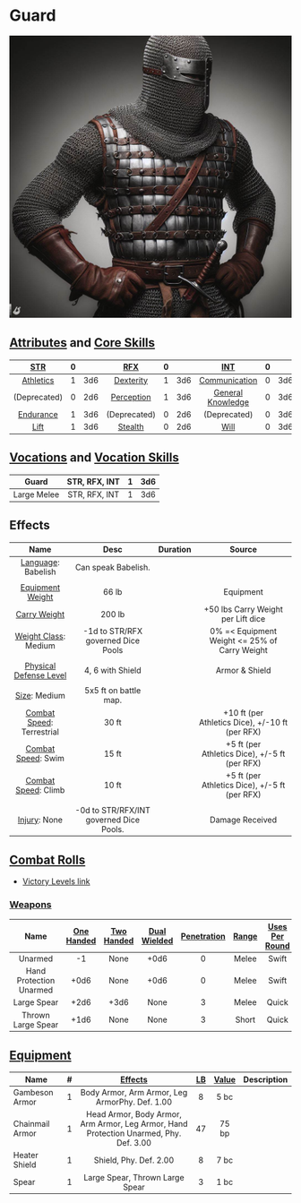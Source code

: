 # Guard

![img](./Guard.jpg)

## [Attributes](./../../../../../../FogentRoleplayCoreRules/src/GeneralRules/Attributes.md) and [Core Skills](./../../../../../../FogentRoleplayCoreRules/src/GeneralRules/CoreSkills.md)

|  [STR](./../../../../../../FogentRoleplayCoreRules/src/GeneralRules/Attributes.md#strength-str)  | 0 |    |    [RFX](./../../../../../../FogentRoleplayCoreRules/src/GeneralRules/Attributes.md#reflex-rfx)    | 0 |    |        [INT](./../../../../../../FogentRoleplayCoreRules/src/GeneralRules/Attributes.md#intelligence-int)        | 0 |    |
| :-----------------------------------------------------------------------: | :-: | :-: | :-------------------------------------------------------------------------: | :-: | :-: | :---------------------------------------------------------------------------------------: | :-: | :-: |
| [Athletics](./../../../../../../FogentRoleplayCoreRules/src/GeneralRules/CoreSkills.md#athletics) | 1 | 3d6 |  [Dexterity](./../../../../../../FogentRoleplayCoreRules/src/GeneralRules/CoreSkills.md#dexterity)  | 1 | 3d6 |     [Communication](./../../../../../../FogentRoleplayCoreRules/src/GeneralRules/CoreSkills.md#communication)     | 0 | 3d6 |
|                               (Deprecated)                               | 0 | 2d6 | [Perception](./../../../../../../FogentRoleplayCoreRules/src/GeneralRules/CoreSkills.md#perception) | 1 | 3d6 | [General Knowledge](./../../../../../../FogentRoleplayCoreRules/src/GeneralRules/CoreSkills.md#general-knowledge) | 0 | 3d6 |
| [Endurance](./../../../../../../FogentRoleplayCoreRules/src/GeneralRules/CoreSkills.md#endurance) | 1 | 3d6 |                                (Deprecated)                                | 0 | 2d6 |                                       (Deprecated)                                       | 0 | 3d6 |
|      [Lift](./../../../../../../FogentRoleplayCoreRules/src/GeneralRules/CoreSkills.md#lift)      | 1 | 3d6 |    [Stealth](./../../../../../../FogentRoleplayCoreRules/src/GeneralRules/CoreSkills.md#stealth)    | 0 | 2d6 |              [Will](./../../../../../../FogentRoleplayCoreRules/src/GeneralRules/CoreSkills.md#will)              | 0 | 3d6 |

## [Vocations](./../../../../../../FogentRoleplayCoreRules/src/GeneralRules/Vocations.md) and [Vocation Skills](./../../../../../../FogentRoleplayCoreRules/src/GeneralRules/Vocations.md#vocation-skills)

|    Guard    | STR, RFX, INT | 1 | 3d6 |
| :---------: | :-----------: | :-: | :-: |
| Large Melee | STR, RFX, INT | 1 | 3d6 |

## Effects

|                                             Name                                             |                Desc                | Duration |                      Source                      |
| :-------------------------------------------------------------------------------------------: | :--------------------------------: | :------: | :----------------------------------------------: |
|                     [Language](./../../../Languages/Languages.md): Babelish                     |        Can speak Babelish.        |          |                                                  |
|                                                                                              |                                    |          |                                                  |
|      [Equipment Weight](./../../../../../../FogentRoleplayCoreRules/src/AdvancedRules/EquipmentCarryWeightAndWeightClasses.md#equipment)      |               66 lb               |          |                    Equipment                    |
|       [Carry Weight](./../../../../../../FogentRoleplayCoreRules/src/AdvancedRules/EquipmentCarryWeightAndWeightClasses.md#carry-weight)       |               200 lb               |          |        +50 lbs Carry Weight per Lift dice        |
|  [Weight Class](./../../../../../../FogentRoleplayCoreRules/src/AdvancedRules/EquipmentCarryWeightAndWeightClasses.md#weight-classes): Medium  | -1d to STR/RFX governed Dice Pools |          |  0% =< Equipment Weight <= 25% of Carry Weight  |
|                                                                                              |                                    |          |                                                  |
|   [Physical Defense Level](./../../../../../../FogentRoleplayCoreRules/src/CombatRules/Defense.md#physical-defense)   |          4, 6 with Shield          |          |                  Armor & Shield                  |
|                                                                                              |                                    |          |                                                  |
|             [Size](./../../../../../../FogentRoleplayCoreRules/src/CombatRules/BattleMap.md#size): Medium             |       5x5 ft on battle map.       |          |                                                  |
| [Combat Speed](./../../../../../../FogentRoleplayCoreRules/src/CombatRules/BattleMap.md#combat-speed): Terrestrial |               30 ft               |          | +10 ft (per Athletics Dice), +/-10 ft (per RFX) |
|    [Combat Speed](./../../../../../../FogentRoleplayCoreRules/src/CombatRules/BattleMap.md#combat-speed): Swim    |               15 ft               |          |  +5 ft (per Athletics Dice), +/-5 ft (per RFX)  |
|    [Combat Speed](./../../../../../../FogentRoleplayCoreRules/src/CombatRules/BattleMap.md#combat-speed): Climb    |               10 ft               |          |  +5 ft (per Athletics Dice), +/-5 ft (per RFX)  |
|                                                                                              |                                    |          |                                                  |
|                 [Injury](./../../../../../../FogentRoleplayCoreRules/src/CombatRules/InjuryAndHealing.md): None                 |   -0d to STR/RFX/INT governed Dice Pools.   |          |                 Damage Received                 |

## [Combat Rolls](./../../../../../../FogentRoleplayCoreRules/src/CombatRules/CombatRolls.md)

- [Victory Levels link](./../../../../../../FogentRoleplayCoreRules/src/CombatRules/VictoryLevels.md)

### [Weapons](./../../../../../../FogentRoleplayCoreRules/src/CombatRules/Weapons.md)

|          Name          | [One<br />Handed](./../../../../../../FogentRoleplayCoreRules/src/CombatRules/Weapons.md#one-handed) | [Two<br />Handed](./../../../../../../FogentRoleplayCoreRules/src/CombatRules/Weapons.md#two-handed) | [Dual<br />Wielded](./../../../../../../FogentRoleplayCoreRules/src/CombatRules/Weapons.md#dual-wielded) | [Penetration](./../../../../../../FogentRoleplayCoreRules/src/CombatRules/Penetration.md) | [Range](./../../../../../../FogentRoleplayCoreRules/src/CombatRules/Range.md) | [Uses Per<br />Round](./../../../../../../FogentRoleplayCoreRules/src/CombatRules/UsesPerRound.md) | [Area Of<br />Effect](./../../../../../../FogentRoleplayCoreRules/src/CombatRules/AreaOfEffect.md) | [Ammo<br />Type](./../../../../../../FogentRoleplayCoreRules/src/CombatRules/Ammunitions.md#ammo-type) | [Ammo<br />Per Use](./../../../../../../FogentRoleplayCoreRules/src/CombatRules/Weapons.md#ammo-per-shot) | [Damage<br />Types](./../../../../../../FogentRoleplayCoreRules/src/CombatRules/DamageTypes.md) |
| :---------------------: | :--------------------------------------------------------------------------: | :--------------------------------------------------------------------------: | :------------------------------------------------------------------------------: | :---------------------------------------------------------------: | :---------------------------------------------------: | :-------------------------------------------------------------------------------------: | :------------------------------------------------------------------------: | :----------------------------------------------------------------------------: | :-------------------------------------------------------------------------------: | :---------------------------------------------------------------------: |
|         Unarmed         |                                      -1                                      |                                     None                                     |                                       +0d6                                       |                                 0                                 |                         Melee                         |                                          Swift                                          |                                                                            |                                      None                                      |                                                                                  |                                Bludgeon                                |
| Hand Protection Unarmed |                                     +0d6                                     |                                     None                                     |                                       +0d6                                       |                                 0                                 |                         Melee                         |                                          Swift                                          |                                                                            |                                      None                                      |                                                                                  |                                Bludgeon                                |
|      Large Spear      |                                     +2d6                                     |                                     +3d6                                     |                                       None                                       |                                 3                                 |                         Melee                         |                                          Quick                                          |                                                                            |                                      None                                      |                                                                                  |                                 Pierce                                 |
|   Thrown Large Spear   |                                     +1d6                                     |                                     None                                     |                                       None                                       |                                 3                                 |                         Short                         |                                          Quick                                          |                                                                            |                                      Self                                      |                                         1                                         |                                 Pierce                                 |

## [Equipment](./../../../../../../FogentRoleplayCoreRules/src/AdvancedRules/EquipmentCarryWeightAndWeightClasses.md#equipment)

| Name            | # |                  [Effects](./../../../../../../README.md#effect-rules)                  | [LB](./../../../../../../FogentRoleplayCoreRules/src/AdvancedRules/EquipmentCarryWeightAndWeightClasses.md) | [Value](./../../../Items/ItemShop.md#currency) | Description |
| --------------- | :-: | :-----------------------------------------------------------------------------------: | :--------------------------------------------------------: | :-----------------------------------------: | ----------- |
| Gambeson Armor  | 1 |                    Body Armor, Arm Armor, Leg ArmorPhy. Def. 1.00                    |                             8                             |                    5 bc                    |             |
| Chainmail Armor | 1 | Head Armor, Body Armor, Arm Armor, Leg Armor, Hand Protection Unarmed, Phy. Def. 3.00 |                             47                             |                    75 bp                    |             |
| Heater Shield   | 1 |                                Shield, Phy. Def. 2.00                                |                             8                             |                    7 bc                    |             |
| Spear           | 1 |                            Large Spear, Thrown Large Spear                            |                             3                             |                    1 bc                    |             |
